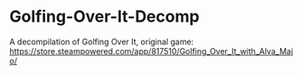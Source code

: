 # Golfing-Over-It-Decomp
A decompilation of Golfing Over It, original game: https://store.steampowered.com/app/817510/Golfing_Over_It_with_Alva_Majo/

